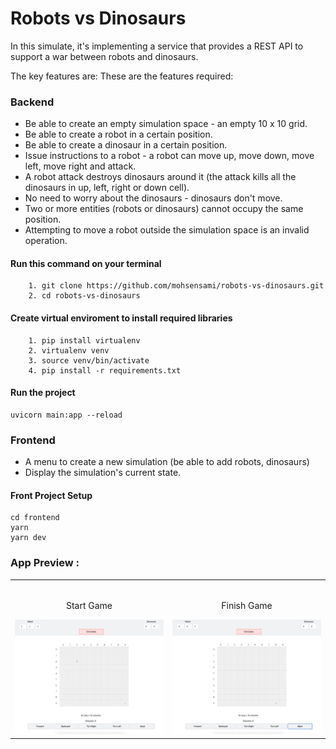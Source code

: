 # Robots vs Dinosaurs

In this simulate, it's implementing a service that provides a REST API to support a war between robots and dinosaurs.

The key features are:
These are the features required:
### Backend
- Be able to create an empty simulation space - an empty 10 x 10 grid.
- Be able to create a robot in a certain position.
- Be able to create a dinosaur in a certain position.
- Issue instructions to a robot - a robot can move up, move down, move left, move right and attack.
- A robot attack destroys dinosaurs around it (the attack kills all the dinosaurs in up, left, right or
down cell).
- No need to worry about the dinosaurs - dinosaurs don't move.
- Two or more entities (robots or dinosaurs) cannot occupy the same position.
- Attempting to move a robot outside the simulation space is an invalid operation.
#### Run this command on your terminal
```
    1. git clone https://github.com/mohsensami/robots-vs-dinosaurs.git
    2. cd robots-vs-dinosaurs
```
#### Create virtual enviroment to install required libraries
```
    1. pip install virtualenv 
    2. virtualenv venv
    3. source venv/bin/activate
    4. pip install -r requirements.txt
```
#### Run the project
```
uvicorn main:app --reload
```
### Frontend 
- A menu to create a new simulation (be able to add robots, dinosaurs)
- Display the simulation's current state.
#### Front Project Setup
```
cd frontend
yarn
yarn dev
```


### App Preview :

<table width="100%"> 
<tr>
<td width="50%">      
&nbsp; 
<br>
<p align="center">
  Start Game
</p>
<img src="https://github.com/mohsensami/robots-vs-dinosaurs/blob/main/screenshot/start.png?raw=true">
</td> 
<td width="50%">
<br>
<p align="center">
  Finish Game
</p>
<img src="https://github.com/mohsensami/robots-vs-dinosaurs/blob/main/screenshot/end.png?raw=true">  
</td>
</table>